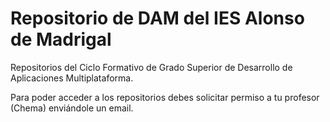 # Repositorio de DAM del IES Alonso de Madrigal

Repositorios del Ciclo Formativo de Grado Superior de Desarrollo de Aplicaciones Multiplataforma.

Para poder acceder a los repositorios debes solicitar permiso a tu profesor (Chema) enviándole un email.
